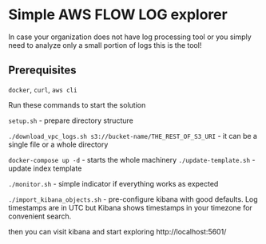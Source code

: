 # Simple AWS FLOW LOG explorer
In case your organization does not have log processing tool or you simply need to analyze only a small portion of logs
this is the tool!

## Prerequisites

`docker`, `curl`, `aws cli`

Run these commands to start the solution

`setup.sh` - prepare directory structure

`./download_vpc_logs.sh s3://bucket-name/THE_REST_OF_S3_URI` - it can be a single file or a whole directory

`docker-compose up -d` - starts the whole machinery 
`./update-template.sh` - update index template 

`./monitor.sh` - simple indicator if everything works as expected

`./import_kibana_objects.sh` - pre-configure kibana with good defaults. 
Log timestamps are in UTC but Kibana shows timestamps in your timezone for convenient search.

then you can visit kibana and start exploring http://localhost:5601/
